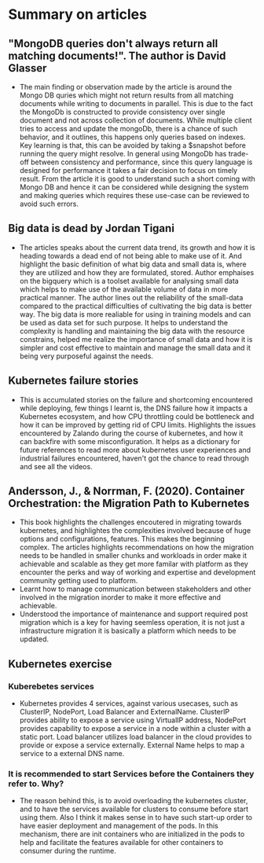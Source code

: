 # Summary on articles
## "MongoDB queries don't always return all matching documents!". The author is David Glasser
* The main finding or observation made by the article is around the Mongo DB quries which might not return results from all matching documents while writing to documents in parallel. This is due to the fact the MongoDb is constructed to provide consistency over single document and not across collection of documents. While multiple client tries to access and update the mongoDb, there is a chance of such behavior, and it outlines, this happens only queries based on indexes. Key learning is that, this can be avoided by taking a $snapshot before running the query might resolve. In general using MongoDb has trade-off between consistency and performance, since this query language is designed for performance it takes a fair decision to focus on timely result. From the article it is good to understand such a short coming with Mongo DB and hence it can be considered while designing the system and making queries which requires these use-case can be reviewed to avoid such errors. 

## Big data is dead by Jordan Tigani
* The articles speaks about the current data trend, its growth and how it is heading towards a dead end of not being able to make use of it. And highlight the basic definition of what big data and small data is, where they are utilized and how they are formulated, stored. Author emphaises on the bigquery which is a toolset available for analysing small data which helps to make use of the available volume of data in more practical manner. The author lines out the reliability of the small-data compared to the practical difficulties of cultivating the big data is better way. The big data is more realiable for using in training models and can be used as data set for such purpose. It helps to understand the complexity is handling and maintaining the big data with the resource constrains, helped me realize the importance of small data and how it is simpler and cost effective to maintain and manage the small data and it being very purposeful against the needs. 

## Kubernetes failure stories
* This is accumulated stories on the failure and shortcoming encountered while deploying, few things I learnt is, the DNS failure how it impacts a Kubernetes ecosystem, and how CPU throttling could be bottleneck and how it can be improved by getting rid of CPU limits. Highlights the issues encountered by Zalando during the course of kubernetes, and how it can backfire with some misconfiguration. It helps as a dictionary for future references to read more about kubernetes user experiences and industrial failures encountered, haven't got the chance to read through and see all the videos. 

## Andersson, J., & Norrman, F. (2020). Container Orchestration: the Migration Path to Kubernetes
* This book highlights the challenges encoutered in migrating towards kubernetes, and highlightes the complexities involved because of huge options and configurations, features. This makes the beginning complex. The articles highlights recommendations on how the migration needs to be handled in smaller chunks and workloads in order make it achievable and scalable as they get more familar with platform as they encounter the perks and way of working and expertise and development community getting used to platform. 
* Learnt how to manage communication between stakeholders and other involved in the migration inorder to make it more effective and achievable. 
* Understood the importance of maintenance and support required post migration which is a key for having seemless operation, it is not just a infrastructure migration it is basically a platform which needs to be updated. 



## Kubernetes exercise
### Kuberebetes services
* Kubernetes provides 4 services, against various usecases, such as ClusterIP, NodePort, Load Balancer and ExternalName. ClusterIP provides ability to expose a service using VirtualIP address, NodePort provides capability to expose a service in a node within a cluster with a static port. Load balancer utilizes load balancer in the cloud provides to provide or expose a service externally. External Name helps to map a service to a external DNS name. 

### It is recommended to start Services before the Containers they refer to. Why?
* The reason behind this, is to avoid overloading the kubernetes cluster, and to have the services available for clusters to consume before start using them. Also I think it makes sense in to have such start-up order to have easier deployment and management of the pods. In this mechanism, there are init containers who are initialized in the pods to help and facilitate the features available for other containers to consumer during the runtime. 